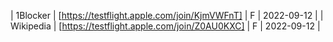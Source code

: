 | 1Blocker | [https://testflight.apple.com/join/KjmVWFnT] | F | 2022-09-12 |
| Wikipedia | [https://testflight.apple.com/join/Z0AU0KXC] | F | 2022-09-12 |
